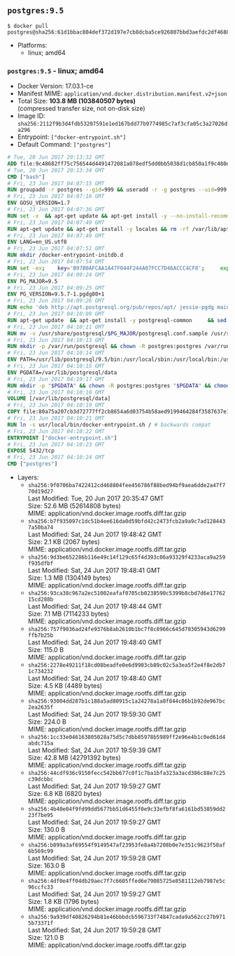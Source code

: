 ## `postgres:9.5`

```console
$ docker pull postgres@sha256:61d1bbac804def372d197e7cb8dcba5ce926807bbd3aefdc2df4688f4c45a67c
```

-	Platforms:
	-	linux; amd64

### `postgres:9.5` - linux; amd64

-	Docker Version: 17.03.1-ce
-	Manifest MIME: `application/vnd.docker.distribution.manifest.v2+json`
-	Total Size: **103.8 MB (103840507 bytes)**  
	(compressed transfer size, not on-disk size)
-	Image ID: `sha256:2112f9b3d4fdb53207591e1ed167bdd77b9774985c7af3cfa05c3a27026da296`
-	Entrypoint: `["docker-entrypoint.sh"]`
-	Default Command: `["postgres"]`

```dockerfile
# Tue, 20 Jun 2017 20:13:32 GMT
ADD file:9c48682ff75c756544d4491472081a078edf5dd0bb5038d1cb850a1f9c480e3e in / 
# Tue, 20 Jun 2017 20:13:34 GMT
CMD ["bash"]
# Fri, 23 Jun 2017 04:07:15 GMT
RUN groupadd -r postgres --gid=999 && useradd -r -g postgres --uid=999 postgres
# Fri, 23 Jun 2017 04:07:16 GMT
ENV GOSU_VERSION=1.7
# Fri, 23 Jun 2017 04:07:36 GMT
RUN set -x 	&& apt-get update && apt-get install -y --no-install-recommends ca-certificates wget && rm -rf /var/lib/apt/lists/* 	&& wget -O /usr/local/bin/gosu "https://github.com/tianon/gosu/releases/download/$GOSU_VERSION/gosu-$(dpkg --print-architecture)" 	&& wget -O /usr/local/bin/gosu.asc "https://github.com/tianon/gosu/releases/download/$GOSU_VERSION/gosu-$(dpkg --print-architecture).asc" 	&& export GNUPGHOME="$(mktemp -d)" 	&& gpg --keyserver ha.pool.sks-keyservers.net --recv-keys B42F6819007F00F88E364FD4036A9C25BF357DD4 	&& gpg --batch --verify /usr/local/bin/gosu.asc /usr/local/bin/gosu 	&& rm -r "$GNUPGHOME" /usr/local/bin/gosu.asc 	&& chmod +x /usr/local/bin/gosu 	&& gosu nobody true 	&& apt-get purge -y --auto-remove ca-certificates wget
# Fri, 23 Jun 2017 04:07:49 GMT
RUN apt-get update && apt-get install -y locales && rm -rf /var/lib/apt/lists/* 	&& localedef -i en_US -c -f UTF-8 -A /usr/share/locale/locale.alias en_US.UTF-8
# Fri, 23 Jun 2017 04:07:49 GMT
ENV LANG=en_US.utf8
# Fri, 23 Jun 2017 04:07:51 GMT
RUN mkdir /docker-entrypoint-initdb.d
# Fri, 23 Jun 2017 04:07:54 GMT
RUN set -ex; 	key='B97B0AFCAA1A47F044F244A07FCC7D46ACCC4CF8'; 	export GNUPGHOME="$(mktemp -d)"; 	gpg --keyserver ha.pool.sks-keyservers.net --recv-keys "$key"; 	gpg --export "$key" > /etc/apt/trusted.gpg.d/postgres.gpg; 	rm -r "$GNUPGHOME"; 	apt-key list
# Fri, 23 Jun 2017 04:09:24 GMT
ENV PG_MAJOR=9.5
# Fri, 23 Jun 2017 04:09:25 GMT
ENV PG_VERSION=9.5.7-1.pgdg80+1
# Fri, 23 Jun 2017 04:09:26 GMT
RUN echo 'deb http://apt.postgresql.org/pub/repos/apt/ jessie-pgdg main' $PG_MAJOR > /etc/apt/sources.list.d/pgdg.list
# Fri, 23 Jun 2017 04:10:09 GMT
RUN apt-get update 	&& apt-get install -y postgresql-common 	&& sed -ri 's/#(create_main_cluster) .*$/\1 = false/' /etc/postgresql-common/createcluster.conf 	&& apt-get install -y 		postgresql-$PG_MAJOR=$PG_VERSION 		postgresql-contrib-$PG_MAJOR=$PG_VERSION 	&& rm -rf /var/lib/apt/lists/*
# Fri, 23 Jun 2017 04:10:11 GMT
RUN mv -v /usr/share/postgresql/$PG_MAJOR/postgresql.conf.sample /usr/share/postgresql/ 	&& ln -sv ../postgresql.conf.sample /usr/share/postgresql/$PG_MAJOR/ 	&& sed -ri "s!^#?(listen_addresses)\s*=\s*\S+.*!\1 = '*'!" /usr/share/postgresql/postgresql.conf.sample
# Fri, 23 Jun 2017 04:10:13 GMT
RUN mkdir -p /var/run/postgresql && chown -R postgres:postgres /var/run/postgresql && chmod 2777 /var/run/postgresql
# Fri, 23 Jun 2017 04:10:14 GMT
ENV PATH=/usr/lib/postgresql/9.5/bin:/usr/local/sbin:/usr/local/bin:/usr/sbin:/usr/bin:/sbin:/bin
# Fri, 23 Jun 2017 04:10:15 GMT
ENV PGDATA=/var/lib/postgresql/data
# Fri, 23 Jun 2017 04:10:17 GMT
RUN mkdir -p "$PGDATA" && chown -R postgres:postgres "$PGDATA" && chmod 777 "$PGDATA" # this 777 will be replaced by 700 at runtime (allows semi-arbitrary "--user" values)
# Fri, 23 Jun 2017 04:10:18 GMT
VOLUME [/var/lib/postgresql/data]
# Fri, 23 Jun 2017 04:10:19 GMT
COPY file:80a75a207cb3d72777ff2cb8654a6d03754b58aed9199464284f3587637e1403 in /usr/local/bin/ 
# Fri, 23 Jun 2017 04:10:21 GMT
RUN ln -s usr/local/bin/docker-entrypoint.sh / # backwards compat
# Fri, 23 Jun 2017 04:10:22 GMT
ENTRYPOINT ["docker-entrypoint.sh"]
# Fri, 23 Jun 2017 04:10:23 GMT
EXPOSE 5432/tcp
# Fri, 23 Jun 2017 04:10:24 GMT
CMD ["postgres"]
```

-	Layers:
	-	`sha256:9f0706ba7422412cd468804fee456786f88bed94bf9aea6dde2a47f770d19d27`  
		Last Modified: Tue, 20 Jun 2017 20:35:47 GMT  
		Size: 52.6 MB (52614808 bytes)  
		MIME: application/vnd.docker.image.rootfs.diff.tar.gzip
	-	`sha256:b7f935097c1dc51b4ee616da0d59bfd42c2473fcb2a9a9c7ad1284437a50ba74`  
		Last Modified: Sat, 24 Jun 2017 19:48:42 GMT  
		Size: 2.1 KB (2067 bytes)  
		MIME: application/vnd.docker.image.rootfs.diff.tar.gzip
	-	`sha256:9d3be652286b116e49c14f129c65f4d393c06a93329f4233aca9a259f935dfbf`  
		Last Modified: Sat, 24 Jun 2017 19:48:41 GMT  
		Size: 1.3 MB (1304149 bytes)  
		MIME: application/vnd.docker.image.rootfs.diff.tar.gzip
	-	`sha256:93ca38c967a2ec51002eafaf0705cb0238590c5399b8cbd7d6e1776215cd288b`  
		Last Modified: Sat, 24 Jun 2017 19:48:44 GMT  
		Size: 7.1 MB (7114233 bytes)  
		MIME: application/vnd.docker.image.rootfs.diff.tar.gzip
	-	`sha256:757f9036ad24fe9376b8ab2610b1bc7f8c8966c645d70305943d6299ffb7b25b`  
		Last Modified: Sat, 24 Jun 2017 19:48:40 GMT  
		Size: 115.0 B  
		MIME: application/vnd.docker.image.rootfs.diff.tar.gzip
	-	`sha256:2278e49211f18cd08beadfe0e6d9903cb89c02c5a3ea5f2e4f8e2db71c734232`  
		Last Modified: Sat, 24 Jun 2017 19:48:40 GMT  
		Size: 4.5 KB (4489 bytes)  
		MIME: application/vnd.docker.image.rootfs.diff.tar.gzip
	-	`sha256:93004dd287b1c188a5ad80915c1a24278a1a8f844c86b1b92de967bc2ea2635f`  
		Last Modified: Sat, 24 Jun 2017 19:59:30 GMT  
		Size: 224.0 B  
		MIME: application/vnd.docker.image.rootfs.diff.tar.gzip
	-	`sha256:1cc33e046163805028a75d5c7dbb85978b5989ff2e96e4b1c0ed61d4abdc715a`  
		Last Modified: Sat, 24 Jun 2017 19:59:39 GMT  
		Size: 42.8 MB (42791392 bytes)  
		MIME: application/vnd.docker.image.rootfs.diff.tar.gzip
	-	`sha256:44cdf936c9150fecc542bb677c0f1c7ba1bfa323a3acd386c88e7c25c39dcbbc`  
		Last Modified: Sat, 24 Jun 2017 19:59:27 GMT  
		Size: 6.8 KB (6820 bytes)  
		MIME: application/vnd.docker.image.rootfs.diff.tar.gzip
	-	`sha256:4b40e04f9fd99dd5677bb51d6455f0e9c33efbf8fa6161bd53859dd223f7be95`  
		Last Modified: Sat, 24 Jun 2017 19:59:27 GMT  
		Size: 130.0 B  
		MIME: application/vnd.docker.image.rootfs.diff.tar.gzip
	-	`sha256:b899a3af69554f9149547af23953fe8a4b7208b0e7e351c9623f58af6b569c99`  
		Last Modified: Sat, 24 Jun 2017 19:59:28 GMT  
		Size: 163.0 B  
		MIME: application/vnd.docker.image.rootfs.diff.tar.gzip
	-	`sha256:4df0e4ff04db29aec7f7c6605ffed6e79085725e8581112eb7987e5c96ccfc33`  
		Last Modified: Sat, 24 Jun 2017 19:59:27 GMT  
		Size: 1.8 KB (1796 bytes)  
		MIME: application/vnd.docker.image.rootfs.diff.tar.gzip
	-	`sha256:9a939df40826294b81e46bbbdcb596733f74847cada9a562cc27b9715b73371f`  
		Last Modified: Sat, 24 Jun 2017 19:59:28 GMT  
		Size: 121.0 B  
		MIME: application/vnd.docker.image.rootfs.diff.tar.gzip
